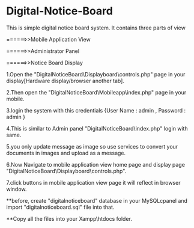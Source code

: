 # Digital-Notice-Board
This is simple digital notice board system. It contains three parts of view

======>>Mobile Application View 

======>>Administrator Panel 

======>>Notice Board Display

1.Open the "DigitalNoticeBoard\Displayboard\controls.php" page in your display[Hardware display/browser another tab].

2.Then open the "DigitalNoticeBoard\Mobileapp\index.php" page in your mobile.

3.login the system with this credentials {User Name : admin , Password : admin }

4.This is similar to Admin panel "DigitalNoticeBoard\index.php" login with same.

5.you only update message as image so use services to convert your documents in images and upload as a message.

6.Now Navigate to mobile application view home page and display page "DigitalNoticeBoard\Displayboard\controls.php".

7.click buttons in mobile application view page it will reflect in browser window.


**before, create "digitalnoticeboard" database in your MySQLcpanel and import "digitalnoticeboard.sql" file into that.

**Copy all the files into your Xampp\htdocs folder.
